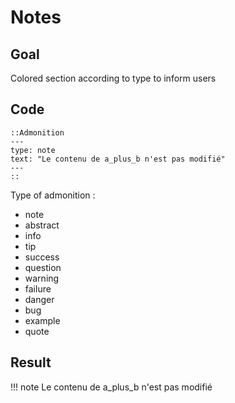 # Notes

## Goal

Colored section according to type to inform users

## Code

```
::Admonition
---
type: note
text: "Le contenu de a_plus_b n'est pas modifié"
---
::
```

Type of admonition :

- note
- abstract
- info
- tip
- success
- question
- warning
- failure
- danger
- bug
- example
- quote

## Result

!!! note
    Le contenu de a_plus_b n'est pas modifié